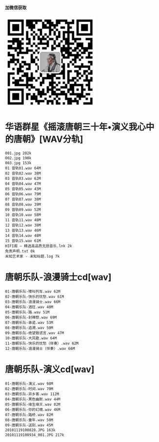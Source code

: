 #### 加微信获取
![扫码加微信](w.png)
# 华语群星《摇滚唐朝三十年•演义我心中的唐朝》[WAV分轨]
    001.jpg 202k
    002.jpg 190k
    003.jpg 153k
    01 音轨01.wav 64M
    02 音轨02.wav 38M
    03 音轨03.wav 62M
    04 音轨04.wav 47M
    05 音轨05.wav 43M
    06 音轨06.wav 79M
    07 音轨07.wav 38M
    08 音轨08.wav 39M
    09 音轨09.wav 52M
    10 音轨10.wav 58M
    11 音轨11.wav 48M
    12 音轨12.wav 38M
    13 音轨13.wav 46M
    14 音轨14.wav 48M
    15 音轨15.wav 61M
    HIFI阁 – 精选高品质无损音乐.lnk 2k
    免责声明.txt 0k
    未知艺术家 - 未知标题.log 7k
# 唐朝乐队-浪漫骑士cd[wav]
    01-唐朝乐队-嚎叫列车.wav 62M
    02-唐朝乐队-快乐的忧愁.wav 61M
    03-唐朝乐队-浪漫骑士.wav 66M
    04-唐朝乐队-酒狂.wav 48M
    05-唐朝乐队-路.wav 51M
    06-唐朝乐队-封禅祭.wav 69M
    07-唐朝乐队-承诺.wav 53M
    08-唐朝乐队-追溯.wav 50M
    09-唐朝乐队-绝望致谎言.wav 47M
    10-唐朝乐队-大风歌.wav 64M
    11-唐朝乐队-快乐的忧愁（伴奏）.wav 62M
    12-唐朝乐队-浪漫骑士（伴奏）.wav 66M
# 唐朝乐队-演义cd[wav]
    01-唐朝乐队-演义.wav 98M
    02-唐朝乐队-时间.wav 70M
    03-唐朝乐队-异乡客.wav 112M
    04-唐朝乐队-黑色幽默.wav 44M
    05-唐朝乐队-缘生缘灭.wav 82M
    06-唐朝乐队-你的幻境.wav 46M
    07-唐朝乐队-路桥.wav 82M
    08-唐朝乐队-童年.wav 50M
    09-唐朝乐队-送别.wav 45M
    20101119100828.JPG 163k
    20101119100934_001.JPG 217k
